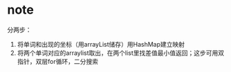 # note

分两步：
1. 将单词和出现的坐标（用arrayList储存）用HashMap建立映射
2. 将两个单词对应的arraylist取出，在两个list里找差值最小值返回；这步可用双指针，双层for循环，二分搜索